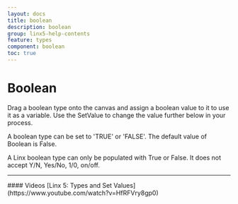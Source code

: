 ```yaml
---
layout: docs
title: boolean
description: boolean
group: linx5-help-contents
feature: types
component: boolean
toc: true
---
```

Boolean
=======

Drag a boolean type onto the canvas and assign a boolean value to it to use it as a variable. Use the SetValue to change the value further below in your process.

A boolean type can be set to 'TRUE' or 'FALSE'. The default value of Boolean is False.

A Linx boolean type can only be populated with True or False. It does not accept Y/N, Yes/No, 1/0, on/off.

<hr>
#### Videos
[Linx 5: Types and Set Values](https://www.youtube.com/watch?v=HfRFVry8gp0)
